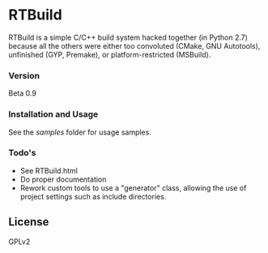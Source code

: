# RTBuild
RTBuild is a simple C/C++ build system hacked together (in Python 2.7) because all the others were either too convoluted (CMake, GNU Autotools), unfinished (GYP, Premake), or platform-restricted (MSBuild).

### Version
Beta 0.9

### Installation and Usage
See the *samples* folder for usage samples.

### Todo's
 - See RTBuild.html
 - Do proper documentation
 - Rework custom tools to use a "generator" class, allowing the use of project settings such as include directories.

License
----

GPLv2

